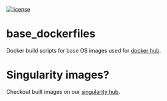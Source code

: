 [![license](https://img.shields.io/github/license/mashape/apistatus.svg)](https://raw.githubusercontent.com/DeepLearnPhysics/larcv2-singularity/master/LICENSE)
# base_dockerfiles
Docker build scripts for base OS images used for [docker hub](https://hub.docker.com/u/deeplearnphysics/dashboard/).

# Singularity images?
Checkout built images on our [singularity hub](https://www.singularity-hub.org/collections/459). 
